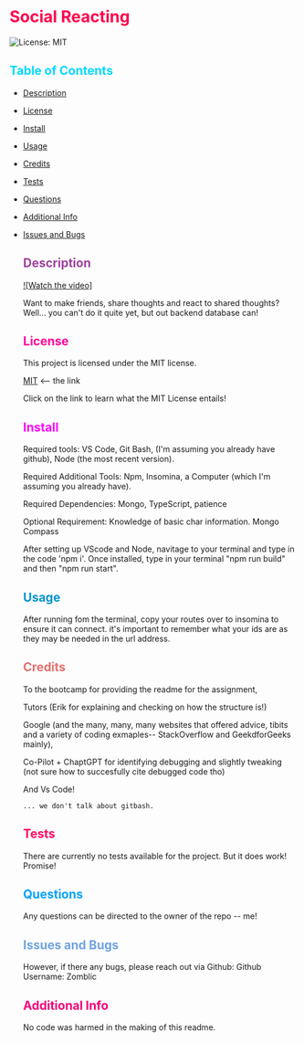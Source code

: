 # <span style="color:rgb(255, 0, 76);">Social Reacting</span>
![License: MIT](./utils/MITBADGE.svg)
##  <span style="color:rgb(0, 217, 255);">Table of Contents</span>
- [Description](#description)
- [License](#license)
- [Install](#install)
- [Usage](#usage)
- [Credits](#credits)
- [Tests](#tests)
- [Questions](#questions)
- [Additional Info](#additional-info)
- [Issues and Bugs](#issues-and-bugs)
  

  ## <span style="color:rgb(158, 66, 160);">Description</span>

  [![Watch the video]](https://drive.google.com/file/d/1-Rd6368w7-rS7o4n5pNiTK0pxG_EPo1z/view?usp=sharing)

  
  Want to make friends, share thoughts and react to shared thoughts? Well... you can't do it quite yet, but out backend database can! 

  ## <span style="color:rgb(255, 0, 153);">License</span>
    This project is licensed under the MIT license.

    [MIT](https://opensource.org/licenses/MIT) <-- the link

  Click on the link to learn what the MIT License entails!

  ## <span style="color:rgb(255, 0, 255);">Install</span>
  Required tools: VS Code, Git Bash, (I'm assuming you already have github), Node (the most recent version).

  Required Additional Tools: Npm, Insomina, a Computer (which I'm assuming you already have).

  Required Dependencies: Mongo, TypeScript, patience

  Optional Requirement: Knowledge of basic char information. Mongo Compass

  After setting up VScode and Node, navitage to your terminal and type in the code 'npm i'.
  Once installed, type in your terminal "npm run build" and then "npm run start".

  ## <span style="color:rgb(0, 147, 206);">Usage</span>

  After running fom the terminal, copy your routes over to insomina to ensure it can connect.
  it's important to remember what your ids are as they may be needed in the url address.



  ## <span style="color:rgb(225, 112, 112);">Credits</span>
    To the bootcamp for providing the readme for the assignment,

     Tutors (Erik for explaining and checking on how the structure is!)
    

    Google (and the many, many, many websites that offered advice, tibits and a variety of coding exmaples-- StackOverflow and GeekdforGeeks mainly),

    Co-Pilot + ChaptGPT for identifying debugging and slightly tweaking (not sure how to succesfully cite debugged code tho)

    And Vs Code!
    
      ... we don't talk about gitbash.
  
  ## <span style="color:rgb(255, 0, 98);">Tests</span>

    There are currently no tests available for the project.
    But it does work! Promise!

  ## <span style="color:rgb(2, 162, 255);">Questions</span>

    Any questions can be directed to the owner of the repo -- me!

   ## <span style="color:rgb(112, 163, 225);">Issues and Bugs</span>

    However, if there any bugs, please reach out via Github:
    Github Username: Zomblic
 

  ## <span style="color:rgb(245, 0, 122);">Additional Info</span>

    No code was harmed in the making of this readme.
